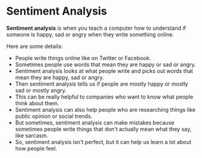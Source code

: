 # Sentiment Analysis

**Sentiment analysis** is when you teach a computer how to understand if someone is happy, sad or angry when they write something online.


Here are some details: 
- People write things online like on Twitter or Facebook.
- Sometimes people use words that mean they are happy or sad or angry.
- Sentiment analysis looks at what people write and picks out words that mean they are happy, sad or angry.
- Then sentiment analysis tells us if people are mostly happy or mostly sad or mostly angry.
- This can be really helpful to companies who want to know what people think about them.
- Sentiment analysis can also help people who are researching things like public opinion or social trends.
- But sometimes, sentiment analysis can make mistakes because sometimes people write things that don't actually mean what they say, like sarcasm.
- So, sentiment analysis isn't perfect, but it can help us learn a lot about how people feel.
